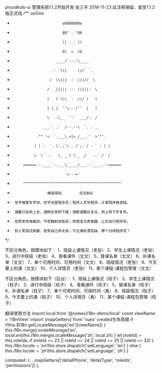 ﻿proudkids-ui
管理系统1.1.2开始开发  张三丰 2018-11-23   此注释保留，直至1.1.2版正式线
/**                            _ooOoo_
 *                            o8888888o
 *                            88" . "88
 *                            (| -_- |)
 *                            O\  =  /O
 *                         ____/`---'\____
 *                       .'  \\|     |//  `.
 *                      /  \\|||  :  |||//  \
 *                     /  _||||| -:- |||||-  \
 *                     |   | \\\  -  /// |   |
 *                     | \_|  ''\---/''  |   |
 *                     \  .-\__  `-`  ___/-. /
 *                   ___`. .'  /--.--\  `. . __
 *                ."" '<  `.___\_<|>_/___.'  >'"".
 *               | | :  `- \`.;`\ _ /`;.`/ - ` : | |
 *               \  \ `-.   \_ __\ /__ _/   .-` /  /
 *          ======`-.____`-.___\_____/___.-`____.-'======
 *                             `=---='
 *          ^^^^^^^^^^^^^^^^^^^^^^^^^^^^^^^^^^^^^^^^^^^^^
 *                     佛祖保佑        永无BUG
 *      写字楼里写字间，写字间里程序员；程序人员写程序，又拿程序换酒钱。
 *      酒醒只在网上坐，酒醉还来网下眠；酒醉酒醒日复日，网上网下年复年。
 *      但愿老死电脑间，不愿鞠躬老板前；奔驰宝马贵者趣，公交自行程序员。
 *      别人笑我忒疯癫，我笑自己命太贱；不见满街漂亮妹，哪个归得程序员？
*/

不区分角色，按模块如下：
1、班级上课情况（老张）
2、学生上课情况（老张）
3、进行中班级（老张）
4、查看课件（文文）
5、替课名单（文文）
6、补课名单（文文）
7、单个可用时间、可用时间（文文）
8、班级情况（老张）
9、今天要上的课（文文）
10、个人详情页（老张）
11、某个课程-课程包管理（文文）

不区分角色，按模块如下（后台）：
1、班级上课情况（柱子）
2、学生上课情况（柱子）
3、进行中班级（柱子）
4、查看课件（柱子）
5、替课名单（柱子）
6、补课名单（柱子）
7、单个可用时间、可用时间（勇）
8、班级情况（柱子）
9、今天要上的课（柱子）
10、个人详情页（勇）
11、某个课程-课程包管理（柱子）


翻译使用方法
import local from '@/views/i18n-demo/local'
const viewName = 'i18nView'
import {mapGetters} from 'vuex'
created生命周期
if (!this.$i18n.getLocaleMessage('en')[viewName]) {
  this.$i18n.mergeLocaleMessage('en', local.en)
  this.$i18n.mergeLocaleMessage('zh', local.zh)
}
let [roleId] = this.roleIds;
if (roleId == 23 || roleId == 24 || roleId == 25 || roleId == 32) {
  this.$i18n.locale = 'en'
  this.$store.dispatch('setLanguage', 'en')
} else {
  this.$i18n.locale = 'zh'
  this.$store.dispatch('setLanguage', 'zh')
}

computed: {
  ...mapGetters(['detailPhone', 'detailType', 'roleIds', 'permissions'])
},


<style rel="stylesheet/scss" type="text/scss" lang="scss" scoped>
<script type="text/ecmascript-6">


超级管理员 zhang
教务部门 aom-dev mazhihua zhangsf-aom
中教总经理 中教总经理
中教组长 zhongjiaotl01
中教组员 Lexie Guo
外教总经理 外教总经理
外教大区经理 Brad
外教组长 ftteamleader
外教 tutor-dev
销售 liuxiaojing
